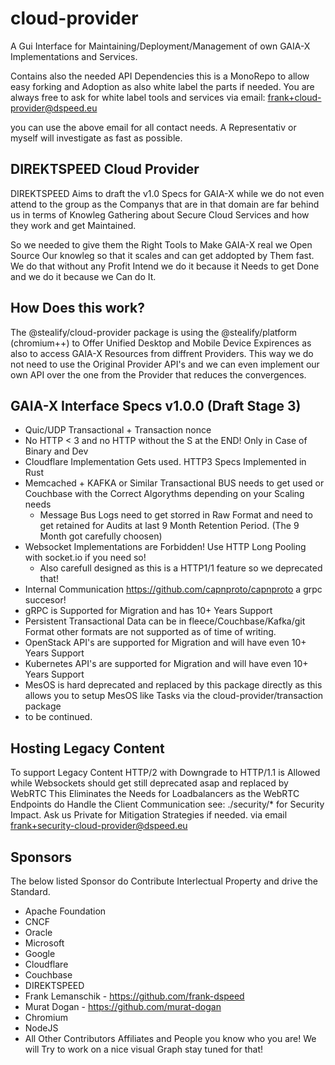 # cloud-provider
A Gui Interface for Maintaining/Deployment/Management of own GAIA-X Implementations and Services.

Contains also the needed API Dependencies this is a MonoRepo to allow easy forking and Adoption
as also white label the parts if needed. You are always free to ask for white label tools and services via email: frank+cloud-provider@dspeed.eu

you can use the above email for all contact needs. A Representativ or myself will investigate as fast as possible.

## DIREKTSPEED Cloud Provider
DIREKTSPEED Aims to draft the v1.0 Specs for GAIA-X while we do not even attend to the group as the Companys that are in that domain are far behind us in terms of Knowleg Gathering about Secure Cloud Services and how they work and get Maintained.

So we needed to give them the Right Tools to Make GAIA-X real we Open Source Our knowleg so that it scales and can get addopted by Them fast.
We do that without any Profit Intend we do it because it Needs to get Done and we do it because we Can do It.

## How Does this work?
The @stealify/cloud-provider package is using the @stealify/platform (chromium++) to Offer Unified Desktop and Mobile Device Expirences as also to access
GAIA-X Resources from diffrent Providers. This way we do not need to use the Original Provider API's and we can even implement our own API over the one from the Provider that reduces the convergences. 

## GAIA-X Interface Specs v1.0.0 (Draft Stage 3)
- Quic/UDP Transactional + Transaction nonce
- No HTTP < 3 and no HTTP without the S at the END! Only in Case of Binary and Dev
- Cloudflare Implementation Gets used. HTTP3 Specs Implemented in Rust
- Memcached + KAFKA or Similar Transactional BUS needs to get used or Couchbase with the Correct Algorythms depending on your Scaling needs
  - Message Bus Logs need to get storred in Raw Format and need to get retained for Audits at last 9 Month Retention Period. (The 9 Month got carefully choosen) 
- Websocket Implementations are Forbidden! Use HTTP Long Pooling with socket.io if you need so!
  - Also carefull designed as this is a HTTP1/1 feature so we deprecated that!
- Internal Communication https://github.com/capnproto/capnproto a grpc succesor!
- gRPC is Supported for Migration and has 10+ Years Support
- Persistent Transactional Data can be in fleece/Couchbase/Kafka/git Format other formats are not supported as of time of writing. 
- OpenStack API's are supported for Migration and will have even 10+ Years Support
- Kubernetes API's are supported for Migration and will have even 10+ Years Support
- MesOS is hard deprecated and replaced by this package directly as this allows you to setup MesOS like Tasks via the cloud-provider/transaction package
- to be continued.

## Hosting Legacy Content
To support Legacy Content HTTP/2 with Downgrade to HTTP/1.1 is Allowed while Websockets should get still deprecated asap and replaced by WebRTC
This Eliminates the Needs for Loadbalancers as the WebRTC Endpoints do Handle the Client Communication see: ./security/* for Security Impact. Ask us Private for Mitigation Strategies if needed. via email frank+security-cloud-provider@dspeed.eu 

## Sponsors
The below listed Sponsor do Contribute Interlectual Property and drive the Standard.
- Apache Foundation
- CNCF
- Oracle
- Microsoft
- Google
- Cloudflare
- Couchbase
- DIREKTSPEED
- Frank Lemanschik - https://github.com/frank-dspeed
- Murat Dogan - https://github.com/murat-dogan
- Chromium
- NodeJS
- All Other Contributors Affiliates and People you know who you are! We will Try to work on a nice visual Graph stay tuned for that!
